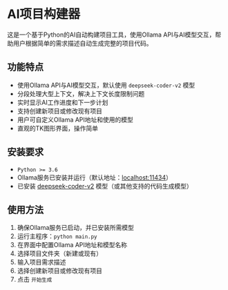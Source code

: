 # AI项目构建器

这是一个基于Python的AI自动构建项目工具，使用Ollama API与AI模型交互，帮助用户根据简单的需求描述自动生成完整的项目代码。

## 功能特点

- 使用Ollama API与AI模型交互，默认使用 `deepseek-coder-v2` 模型
- 分段处理大型上下文，解决上下文长度限制问题
- 实时显示AI工作进度和下一步计划
- 支持创建新项目或修改现有项目
- 用户可自定义Ollama API地址和使用的模型
- 直观的TK图形界面，操作简单

## 安装要求

- `Python >= 3.6`
- Ollama服务已安装并运行（默认地址：[localhost:11434](http://localhost:11434)）
- 已安装 [deepseek-coder-v2](https://ollama.com/library/deepseek-coder-v2) 模型（或其他支持的代码生成模型）

## 使用方法

1. 确保Ollama服务已启动，并已安装所需模型
2. 运行主程序：`python main.py`
3. 在界面中配置Ollama API地址和模型名称
4. 选择项目文件夹（新建或现有）
5. 输入项目需求描述
6. 选择创建新项目或修改现有项目
7. 点击 `开始生成`

